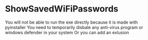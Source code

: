 # ShowSavedWiFiPasswords

You will not be able to run the exe directly because it is made with pyinstaller 
You need to temporarily disbale any anti-virus program or windows defender in your system
Or you can add an exlusion
